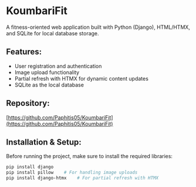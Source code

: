 # KoumbariFit

A fitness-oriented web application built with Python (Django), HTML/HTMX, and SQLite for local database storage.

## Features:
- User registration and authentication
- Image upload functionality
- Partial refresh with HTMX for dynamic content updates
- SQLite as the local database

## Repository:
[https://github.com/Paphitis05/KoumbariFit](https://github.com/Paphitis05/KoumbariFit)

## Installation & Setup:

Before running the project, make sure to install the required libraries:

```bash
pip install django
pip install pillow    # For handling image uploads
pip install django-htmx    # For partial refresh with HTMX
